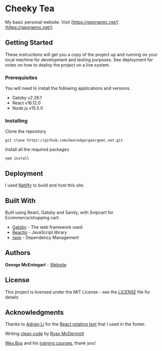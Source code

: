 # Cheeky Tea

My basic personal website. Visit [https://georgemc.net/](https://georgemc.net/).

## Getting Started

These instructions will get you a copy of the project up and running on your local machine for development and testing purposes. See deployment for notes on how to deploy the project on a live system.

### Prerequisites

You will need to install the following applications and versions.

* Gatsby v2.26.1
* React v16.12.0
* Node.js v15.5.0

### Installing

Clone the repository

```
git clone https://github.com/Geerodge/georgemc.net.git
```

Install all the required packages

```
npm install
```

## Deployment

I used [Netlify](https://www.netlify.com) to build and host this site.

## Built With

Built using React, Gatsby and Sanity, with Snipcart for Ecommerce/shopping cart.

* [Gatsby](https://www.gatsbyjs.com/) - The web framework used
* [Reactjs](https://reactjs.org/) - JavaScript library
* [npm](https://www.npmjs.com/) - Dependency Management

## Authors

**George McEntegart** - [Website](https://georgemc.net/)

## License

This project is licensed under the MIT License - see the [LICENSE](LICENSE) file for details


## Acknowledgments

Thanks to [Adrian Li](https://github.com/adrianmcli) for the [React rotating text](https://github.com/adrianmcli/react-rotating-text) that I used in the footer.

Writing [clean code](https://github.com/ryanmcdermott/clean-code-javascript) by [Ryan McDermott](https://github.com/ryanmcdermott)

[Wes Bos](https://twitter.com/wesbos) and his [training courses](https://wesbos.com/courses), thank you!
